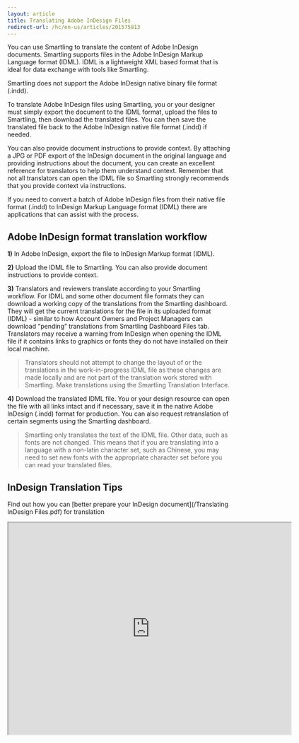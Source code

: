 ```yaml
---
layout: article
title: Translating Adobe InDesign Files
redirect-url: /hc/en-us/articles/201575813
---
```



You can use Smartling to translate the content of Adobe InDesign documents. Smartling supports files in the Adobe InDesign Markup Language format (IDML). IDML is a lightweight XML based format that is ideal for data exchange with tools like Smartling.

Smartling does not support the Adobe InDesign native binary file format (.indd).

To translate Adobe InDesign files using Smartling, you or your designer must simply export the document to the IDML format, upload the files to Smartling, then download the translated files. You can then save the translated file back to the Adobe InDesign native file format (.indd) if needed.

You can also provide document instructions to provide context. By attaching a JPG or PDF export of the InDesign document in the original language and providing instructions about the document, you can create an excellent reference for translators to help them understand context. Remember that not all translators can open the IDML file so Smartling strongly recommends that you provide context via instructions.

<div class="info">If you need to convert a batch of Adobe InDesign files from their native file format (.indd) to InDesign Markup Language format (IDML) there are applications that can assist with the process.</div>

## Adobe InDesign format translation workflow

**1)** In Adobe InDesign, export the file to InDesign Markup format (IDML).

**2)** Upload the IDML file to Smartling. You can also provide document instructions to provide context.

**3)** Translators and reviewers translate according to your Smartling workflow. For IDML and some other document file formats they can download a working copy of the translations from the Smartling dashboard. They will get the current translations for the file in its uploaded format (IDML) - similar to how Account Owners and Project Managers can download “pending” translations from Smartling Dashboard Files tab. Translators may receive a warning from InDesign when opening the IDML file if it contains links to graphics or fonts they do not have installed on their local machine.

> Translators should not attempt to change the layout of or the translations in the work-in-progress IDML file as these changes are made locally and are not part of the translation work stored with Smartling. Make translations using the Smartling Translation Interface.

**4)** Download the translated IDML file. You or your design resource can open the file with all links intact and if necessary, save it in the native Adobe InDesign (.indd) format for production. You can also request retranslation of certain segments using the Smartling dashboard.

> Smartling only translates the text of the IDML file. Other data, such as fonts are not changed. This means that if you are translating into a language with a non-latin character set, such as Chinese, you may need to set new fonts with the appropriate character set before you can read your translated files.

## InDesign Translation Tips

Find out how you can [better prepare your InDesign document](/Translating InDesign Files.pdf) for translation

<iframe src="https://docs.google.com/viewer?srcid=14TvmQZLcWKSgQ_pSCLSDUN6P5TCVbmz_DrK9Memg4QQ&amp;pid=explorer&amp;efh=false&amp;a=v&amp;chrome=false&amp;embedded=true" width="640px" height="480px"></iframe>